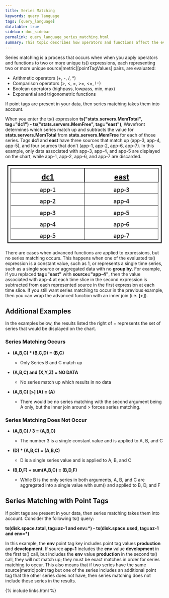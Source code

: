 ```yaml
---
title: Series Matching
keywords: query language
tags: [query_language]
datatable: true
sidebar: doc_sidebar
permalink: query_language_series_matching.html
summary: This topic describes how operators and functions affect the evaulation of Wavefront Query Language expressions.
---
```

Series matching is a process that occurs when when you apply operators and functions to two or more unique ts() expressions, each representing two or more unique source\|metric\|\[pointTagValues\] pairs, are evaluated:
 
- Arithmetic operators (+, -, /, *)
- Comparison operators (>, <, =, >=, <=, !=)
- Boolean operators (highpass, lowpass, min, max)
- Exponential and trigonometric functions

If point tags are present in your data, then series matching takes them into account. 
 
When you enter the ts() expression **ts("stats.servers.MemTotal", tag="dc1") - ts("stats.servers.MemFree", tag="east")**, Wavefront determines which series match up and subtracts the value for **stats.servers.MemTotal** from **stats.servers.MemFree** for each of those series. Tags **dc1** and **east** have three sources that match up (app-3, app-4, app-5), and four sources that don't (app-1, app-2, app-6, app-7). In this example, only data associated with app-3, app-4, and app-5 are displayed on the chart, while app-1, app-2, app-6, and app-7 are discarded.

![series matching](images/series_matching.png)

There are cases when advanced functions are applied to expressions, but no series matching occurs. This happens when one of the evaluated ts() expression is a constant value, such as 1, or represents a single time series, such as a single source or aggregated data with no **group by**. For example, if you replaced **tag="east"** with **source="app-4"**, then the value associated with app-4 at each time slice in the second expression is subtracted from each represented source in the first expression at each time slice. If you still want series matching to occur in the previous example, then you can wrap the advanced function with an inner join (i.e. **\[+\]**).

## Additional Examples
In the examples below, the results listed the right of = represents the set of series that would be displayed on the chart.
 
### Series Matching Occurs

- **(A,B,C) * (B,C,D) = (B,C)**
  - Only Series B and C match up
 
- **(A,B,C) and (X,Y,Z) = NO DATA**
  - No series match up which results in no data
 
- **(A,B,C) \[>\] (A) = (A)**
  - There would be no series matching with the second argument being A only, but the inner join around > forces series matching.
 
### Series Matching Does Not Occur

- **(A,B,C) / 3 = (A,B,C)**
  - The number 3 is a single constant value and is applied to A, B, and C
 
- **(D) * (A,B,C) = (A,B,C)**
  - D is a single series value and is applied to A, B, and C
 
- **(B,D,F) + sum(A,B,C) = (B,D,F)**
  - While B is the only series in both arguments, A, B, and C are aggregated into a single value with sum() and applied to B, D, and F
 
## Series Matching with Point Tags
If point tags are present in your data, then series matching takes them into account. Consider the following ts() query:
 
**ts(disk.space.total, tag=az-1 and env=\*) - ts(disk.space.used, tag=az-1 and env=*)**
 
In this example, the **env** point tag key includes point tag values **production** and **development**. If source **app-1** includes the **env** value **development** in the first ts() call, but includes the **env** value **production** in the second ts() call, they will not match up; they must be exact matches in order for series matching to occur. This also means that if two series have the same source\|metric\|point tag but one of the series includes an additional point tag that the other series does not have, then series matching does not include these series in the results.

{% include links.html %}